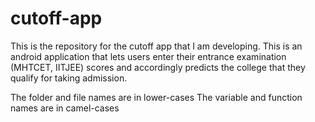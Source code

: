 # cutoff-app

This is the repository for the cutoff app that I am developing. This is an android application that lets users enter their entrance examination (MHTCET, IITJEE) scores and 
accordingly predicts the college that they qualify for taking admission.

The folder and file names are in lower-cases
The variable and function names are in camel-cases
